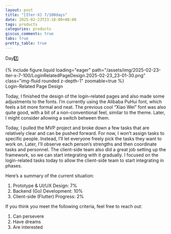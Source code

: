 ```yaml
---
layout: post
title: "[Iter-X] 7/100days"
date: 2025-02-23T23:18:00+08:00
tags: products
categories: products
giscus_comments: true
tabs: true
pretty_table: true
---
```


Day7️⃣

<div class="row mt-3">
    <div class="col-sm mt-0 mb-0">
        {% include figure.liquid loading="eager" path="/assets/img/2025-02-23-iter-x-7-100/LoginRelatedPageDesign.2025-02-23_23-01-30.png" class="img-fluid rounded z-depth-1" zoomable=true %}
    </div>
</div>
<div class="caption mt-0">
    Login-Related Page Design
</div>

Today, I finished the design of the login-related pages and also made some adjustments to the fonts. I’m currently using the Alibaba PuHui font, which feels a bit more formal and neat. The previous cool “Xiao Wei” font was also quite good, with a bit of a non-conventional feel, similar to the theme. Later, I might consider allowing a switch between them.

Today, I pulled the MVP project and broke down a few tasks that are relatively clear and can be pushed forward. For now, I won’t assign tasks to specific people. Instead, I’ll let everyone freely pick the tasks they want to work on. Later, I’ll observe each person’s strengths and then coordinate tasks and personnel. The client-side team also did a great job setting up the framework, so we can start integrating with it gradually. I focused on the login-related tasks today to allow the client-side team to start integrating in phases.

Here’s a summary of the current situation:

1. Prototype & UI/UX Design: 7%
2. Backend (Go) Development: 10%
3. Client-side (Flutter) Progress: 2%

If you think you meet the following criteria, feel free to reach out:

1. Can persevere
2. Have dreams
3. Are interested
